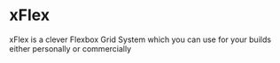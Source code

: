 # xFlex
xFlex is a clever Flexbox Grid System which you can use for your builds either personally or commercially

